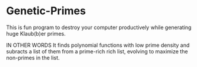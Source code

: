 # Genetic-Primes
This is fun program to destroy your computer productively while generating huge Klaub(b)er primes.

IN OTHER WORDS
It finds polynomial functions with low prime density and subracts a list of them 
from a prime-rich rich list, evolving to maximize the non-primes in the list. 

